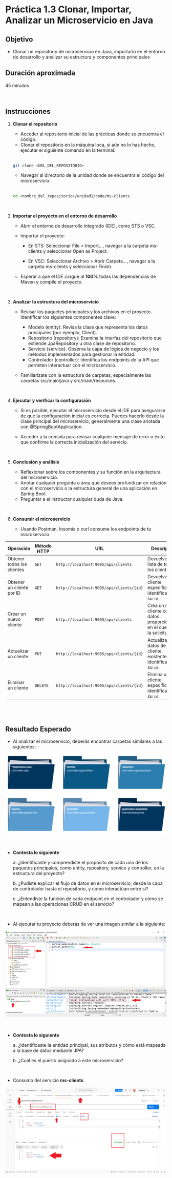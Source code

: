 # Práctica 1.3 Clonar, Importar, Analizar un Microservicio en Java

## Objetivo

- Clonar un repositorio de microservicio en Java, importarlo en el entorno de desarrollo y analizar su estructura y componentes principales

## Duración aproximada

45 minutos


<br/>


## Instrucciones

1. **Clonar el repositorio**

    - Acceder al repositorio inicial de las prácticas donde se encuentra el código.
    - Clonar el repositorio en la máquina loca, si aún no lo has hecho, ejecutar el siguiente comando en la terminal:

    ```bash
    
    git clone <URL_DEL_REPOSITORIO>
    ```

    - Navegar al directorio de la unidad donde se encuentra el código del microservicio:

    ```bash
    
    cd <nombre_del_repositorio>/unidad1/code/ms-clients
    ```


<br/>


2. **Importar el proyecto en el entorno de desarrollo**

    - Abrir el entorno de desarrollo integrado (IDE), como STS o VSC.
    - Importar el proyecto:
        - En STS: Seleccionar File > Import..., navegar a la carpeta ms-clients y seleccionar Open as Project.

        - En VSC: Seleccionar Archivo > Abrir Carpeta..., navegar a la carpeta ms-clients y seleccionar Finish.

    - Esperar a que el IDE cargue al **100%** todas las dependencias de Maven y compile el proyecto.



<br/>


3. **Analizar la estructura del microservicio**

    - Revisar los paquetes principales y los archivos en el proyecto. Identificar los siguientes componentes clave:

        - Modelo (entity): Revisa la clase que representa los datos principales (por ejemplo, Client).
        - Repositorio (repository): Examina la interfaz del repositorio que extiende JpaRepository u otra clase de repositorio.
        - Servicio (service): Observa la capa de lógica de negocio y los métodos implementados para gestionar la entidad.
        - Controlador (controller): Identifica los endpoints de la API que permiten interactuar con el microservicio.

    - Familiarízate con la estructura de carpetas, especialmente las carpetas src/main/java y src/main/resources.


<br/>



4. **Ejecutar y verificar la configuración**

    - Si es posible, ejecutar el microservicio desde el IDE para asegurarse de que la configuración inicial es correcta. Puedes hacerlo desde la clase principal del microservicio, generalmente una clase anotada con @SpringBootApplication.
    
    - Acceder a la consola para revisar cualquier mensaje de error o éxito que confirme la correcta inicialización del servicio.


<br/>


5. **Conclusión y análisis**

    - Reflexionar sobre los componentes y su función en la arquitectura del microservicio.
    - Anotar cualquier pregunta o área que desees profundizar en relación con el microservicio o la estructura general de una aplicación en Spring Boot. 
    - Preguntar a el instructor cualquier duda de Java.


<br/>


6. **Consumir el microservicio**

    - Usando Postman, Insomia o curl consume los endpoints de tu microservicio

| **Operación**                | **Método HTTP** | **URL**                                      | **Descripción**                                                |
|------------------------------|-----------------|----------------------------------------------|----------------------------------------------------------------|
| Obtener todos los clientes   | `GET`           | `http://localhost:9095/api/clients`          | Devuelve una lista de todos los clientes.                       |
| Obtener un cliente por ID    | `GET`           | `http://localhost:9095/api/clients/{id}`     | Devuelve un cliente específico, identificado por su `id`.       |
| Crear un nuevo cliente       | `POST`          | `http://localhost:9095/api/clients`          | Crea un nuevo cliente con los datos proporcionados en el cuerpo de la solicitud. |
| Actualizar un cliente        | `PUT`           | `http://localhost:9095/api/clients/{id}`     | Actualiza los datos de un cliente existente, identificado por su `id`. |
| Eliminar un cliente          | `DELETE`        | `http://localhost:9095/api/clients/{id}`     | Elimina un cliente específico, identificado por su `id`.        |

 

<br/>
<br/>


## Resultado Esperado

- Al analizar el microservicio, deberás encontrar carpetas similares a las siguientes:


![docker](../images/u1_3_2.png)



<br/>

- **Contesta lo siguiente**

    a. ¿Identificaste y comprendiste el propósito de cada uno de los paquetes principales, como entity, repository, service y controller, en la estructura del proyecto?

    b. ¿Pudiste explicar el flujo de datos en el microservicio, desde la capa de controlador hasta el repositorio, y cómo interactúan entre sí?

    c. ¿Entendiste la función de cada endpoint en el controlador y cómo se mapean a las operaciones CRUD en el servicio?


<br/>



- Al ejecutar tu proyecto deberás de ver una imagen similar a la siguiente:


![docker](../images/u1_3_1.png)


<br/>

 
- **Contesta lo siguiente**

    a. ¿Identificaste la entidad principal, sus atributos y cómo está mapeada a la base de datos mediante JPA?

    b. ¿Cuál es el puerto asignado a este microservicio?


<br/>


- Consumo del servicio **ms-clients**


![docker](../images/u1_3_3.png)
